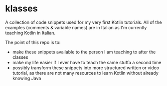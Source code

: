 # klasses

 A collection of code snippets used for my very first Kotlin tutorials. 
 All of the examples (comments & variable names) are in Italian as I'm currently teaching Kotlin in Italian.
 
 The point of this repo is to:
 
 - make these snippets available to the person I am teaching to after the classes
 - make my life easier if I ever have to teach the same stuffa a second time
 - possibly transform these snippets into more structured written or video tutorial, as there are not many resources to learn Kotlin without already knowing Java 
